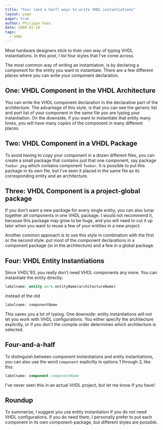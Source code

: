 ```yaml
---
title: "Four (and a half) ways to write VHDL instantiations"
layout: page 
pager: true
author: Philippe Faes
date: 2009-01-18
tags: 
  - VHDL
---
```


Most hardware designers stick to their own way of typing VHDL instantiations. In this post, I list four styles that I've come across.

The most common way of writing an instantiation, is by declaring a component for the entity you want to instantiate. There are a few different places where you can write your component declaration.

## One: VHDL Component in the VHDL Architecture

You can write the VHDL component declaration in the declarative part of the architecture. The advantage of this style, is that you can see the generic list and port list of your component in the same file you are typing your instantiation. On the downside, if you want to instantiate that entity many times, you will have many copies of the component in many different places.

## Two: VHDL Component in a VHDL Package
To avoid having to copy your component in a dozen different files, you can create a small package that contains just that one component, say package `foobar_pkg` which contains component `foobar`. It is possible to put this package in its own file, but I've seen it placed in the same file as its corresponding entity and an architecture.

## Three: VHDL Component is a project-global package

If you don't want a new package for every single entity, you can also lump together all components in one VHDL package. I would not recommend it, because this package may grow to be huge, and you will need to cut it up later when you want to reuse a few of your entities in a new project.

Another common approach is to use this style in combination with the first or the second style: put most of the component declarations in a component package (or in the architecture) and a few in a global package.

## Four: VHDL Entity Instantiations

Since VHDL'93, you really don't need VHDL components any more. You can instantiate the entity directly:
```vhdl
labelname: entity work.entityName(architectureName)
```
instead of the old
```vhdl
labelname: componentName
```

This saves you a lot of typing. One downside: entity instantiations will not let you work with VHDL configurations. You either specify the architecture explicitly, or if you don't the compile order determines which architecture is selected.

## Four-and-a-half

To distinguish between component instantiations and entity instantiations, you can also use the word `component` explicitly in options 1 through 3, like this:
```vhdl
labelname: component componentName
```
I've never seen this in an actual VHDL project, but let me know if you have!

## Roundup

To summarize, I suggest you use entity instantiation if you do not need VHDL configurations. If you do need them, I personally prefer to put each component in its own component-package, but different styles are possible.
